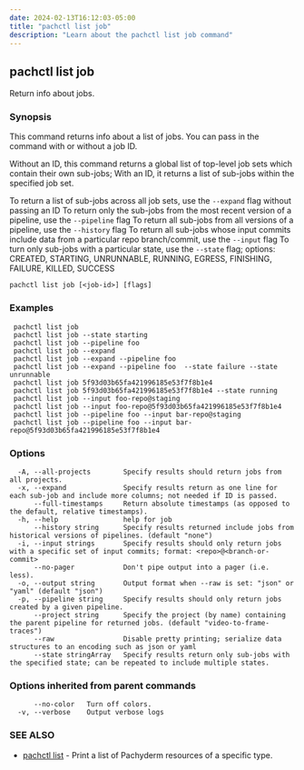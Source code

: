 ```yaml
---
date: 2024-02-13T16:12:03-05:00
title: "pachctl list job"
description: "Learn about the pachctl list job command"
---
```


## pachctl list job

Return info about jobs.

### Synopsis

This command returns info about a list of jobs. You can pass in the command with or without a job ID. 
 
Without an ID, this command returns a global list of top-level job sets which contain their own sub-jobs; With an ID, it returns a list of sub-jobs within the specified job set. 
 
 To return a list of sub-jobs across all job sets, use the `--expand` flag without passing an ID 
 To return only the sub-jobs from the most recent version of a pipeline, use the `--pipeline` flag 
 To return all sub-jobs from all versions of a pipeline, use the `--history` flag 
 To return all sub-jobs whose input commits include data from a particular repo branch/commit, use the `--input` flag 
 To turn only sub-jobs with a particular state, use the `--state` flag; options: CREATED, STARTING, UNRUNNABLE, RUNNING, EGRESS, FINISHING, FAILURE, KILLED, SUCCESS

```
pachctl list job [<job-id>] [flags]
```

### Examples

```
 pachctl list job 
 pachctl list job --state starting 
 pachctl list job --pipeline foo 
 pachctl list job --expand 
 pachctl list job --expand --pipeline foo 
 pachctl list job --expand --pipeline foo  --state failure --state unrunnable 
 pachctl list job 5f93d03b65fa421996185e53f7f8b1e4 
 pachctl list job 5f93d03b65fa421996185e53f7f8b1e4 --state running
 pachctl list job --input foo-repo@staging 
 pachctl list job --input foo-repo@5f93d03b65fa421996185e53f7f8b1e4 
 pachctl list job --pipeline foo --input bar-repo@staging 
 pachctl list job --pipeline foo --input bar-repo@5f93d03b65fa421996185e53f7f8b1e4 

```

### Options

```
  -A, --all-projects        Specify results should return jobs from all projects.
  -x, --expand              Specify results return as one line for each sub-job and include more columns; not needed if ID is passed.
      --full-timestamps     Return absolute timestamps (as opposed to the default, relative timestamps).
  -h, --help                help for job
      --history string      Specify results returned include jobs from historical versions of pipelines. (default "none")
  -i, --input strings       Specify results should only return jobs with a specific set of input commits; format: <repo>@<branch-or-commit>
      --no-pager            Don't pipe output into a pager (i.e. less).
  -o, --output string       Output format when --raw is set: "json" or "yaml" (default "json")
  -p, --pipeline string     Specify results should only return jobs created by a given pipeline.
      --project string      Specify the project (by name) containing the parent pipeline for returned jobs. (default "video-to-frame-traces")
      --raw                 Disable pretty printing; serialize data structures to an encoding such as json or yaml
      --state stringArray   Specify results return only sub-jobs with the specified state; can be repeated to include multiple states.
```

### Options inherited from parent commands

```
      --no-color   Turn off colors.
  -v, --verbose    Output verbose logs
```

### SEE ALSO

* [pachctl list](../pachctl_list)	 - Print a list of Pachyderm resources of a specific type.

